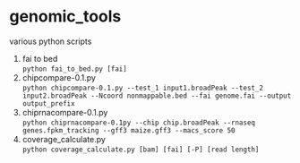 # genomic_tools
various python scripts

1. fai to bed<br />
```python fai_to_bed.py [fai]```
2. chipcompare-0.1.py<br />
```python chipcompare-0.1.py --test_1 input1.broadPeak --test_2 input2.broadPeak --Ncoord nonmappable.bed --fai genome.fai --output output_prefix```
3. chiprnacompare-0.1.py<br />
```python chiprnacompare-0.1py --chip chip.broadPeak --rnaseq genes.fpkm_tracking --gff3 maize.gff3 --macs_score 50```
4. coverage_calculate.py<br />
```python coverage_calculate.py [bam] [fai] [-P] [read length]```

